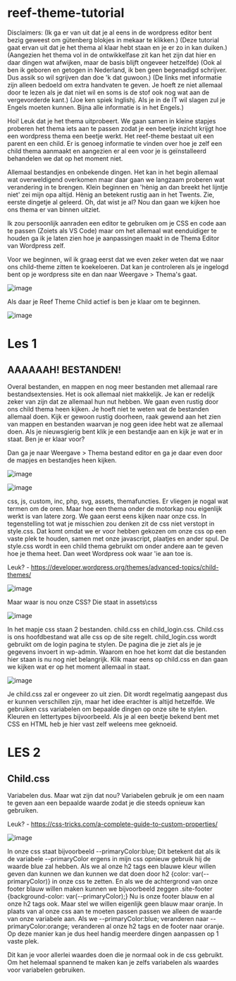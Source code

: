 

# reef-theme-tutorial

Disclaimers:
(Ik ga er van uit dat je al eens in de wordpress editor bent bezig geweest om gütenberg blokjes in mekaar te klikken.)
(Deze tutorial gaat ervan uit dat je het thema al klaar hebt staan en je er zo in kan duiken.)
(Aangezien het thema vol in de ontwikkelfase zit kan het zijn dat hier en daar dingen wat afwijken, maar de basis blijft ongeveer hetzelfde)
(Ook al ben ik geboren en getogen in Nederland, ik ben geen begenadigd schrijver. Dus assik so wil sgrijven dan doe 'k dat guwoon.)
(De links met informatie zijn alleen bedoeld om extra handvaten te geven. Je hoeft ze niet allemaal door te lezen als je dat niet wil en soms is de stof ook nog wat aan de vergevorderde kant.)
(Joe ken spiek Inglishj. Als je in de IT wil slagen zul je Engels moeten kunnen. Bijna alle informatie is in het Engels.)

Hoi! Leuk dat je het thema uitprobeert. We gaan samen in kleine stapjes proberen het thema iets aan te passen zodat je een beetje inzicht krijgt hoe een wordpress thema een beetje werkt. Het reef-theme bestaat uit een parent en een child. Er is genoeg informatie te vinden over hoe je zelf een child thema aanmaakt en aangezien er al een voor je is geïnstalleerd behandelen we dat op het moment niet.

Allemaal bestandjes en onbekende dingen. Het kan in het begin allemaal wat overweldigend overkomen maar daar gaan we langzaam proberen wat verandering in te brengen. Klein beginnen en 'hènig an dan breekt het lijntje niet' zei mijn opa altijd. Hènig an betekent rustig aan in het Twents. Zie, eerste dingetje al geleerd. Oh, dat wist je al? Nou dan gaan we kijken hoe ons thema er van binnen uitziet.

Ik zou persoonlijk aanraden een editor te gebruiken om je CSS en code aan te passen (Zoiets als VS Code) maar om het allemaal wat eenduidiger te houden ga ik je laten zien hoe je aanpassingen maakt in de Thema Editor van Wordpress zelf.


Voor we beginnen, wil ik graag eerst dat we even zeker weten dat we naar ons child-theme zitten te koekeloeren. Dat kan je controleren als je ingelogd bent op je wordpress site en dan naar Weergave > Thema's gaat.

![image](https://user-images.githubusercontent.com/78969608/152843201-9d9a1acd-acb7-4710-a2fd-bec5eb874d54.png)

Als daar je Reef Theme Child actief is ben je klaar om te beginnen.

![image](https://user-images.githubusercontent.com/78969608/152843591-2ec94441-7e8d-45ae-82f9-1ea3259beec9.png)

# Les 1
## AAAAAAH! BESTANDEN!

Overal bestanden, en mappen en nog meer bestanden met allemaal rare bestandsextensies. Het is ook allemaal niet makkelijk. Je kan er redelijk zeker van zijn dat ze allemaal hun nut hebben. We gaan even rustig door ons child thema heen kijken. Je hoeft niet te weten wat de bestanden allemaal doen. Kijk er gewoon rustig doorheen, raak gewend aan het zien van mappen en bestanden waarvan je nog geen idee hebt wat ze allemaal doen. Als je nieuwsgierig bent klik je een bestandje aan en kijk je wat er in staat. Ben je er klaar voor?

Dan ga je naar Weergave > Thema bestand editor en ga je daar even door de mapjes en bestandjes heen kijken.

![image](https://user-images.githubusercontent.com/78969608/152844017-ca1d8c92-3aa3-4546-b277-13dbb5672a28.png)

![image](https://user-images.githubusercontent.com/78969608/152844306-45c9e500-ffdb-48db-9e19-162f42f9cc58.png)

css, js, custom, inc, php, svg, assets, themafuncties. Er vliegen je nogal wat termen om de oren. Maar hoe een thema onder de motorkap nou eigenlijk werkt is van latere zorg. We gaan eerst eens kijken naar onze css. In tegenstelling tot wat je misschien zou denken zit de css niet verstopt in style.css. Dat komt omdat we er voor hebben gekozen om onze css op een vaste plek te houden, samen met onze javascript, plaatjes en ander spul. De style.css wordt in een child thema gebruikt om onder andere aan te geven hoe je thema heet. Dan weet Wordpress ook waar 'ie aan toe is.

Leuk? - https://developer.wordpress.org/themes/advanced-topics/child-themes/

![image](https://user-images.githubusercontent.com/78969608/152845414-40c2ee24-73e5-4746-8b5b-04f3e215a92c.png)

Maar waar is nou onze CSS? Die staat in assets\css

![image](https://user-images.githubusercontent.com/78969608/152846204-d2282faf-c02d-4865-a9c1-d2131483a047.png)

In het mapje css staan 2 bestanden. child.css en child_login.css. Child.css is ons hoofdbestand wat alle css op de site regelt. child_login.css wordt gebruikt om de login pagina te stylen. De pagina die je ziet als je je gegevens invoert in wp-admin. Waarom en hoe het komt dat die bestanden hier staan is nu nog niet belangrijk. Klik maar eens op child.css en dan gaan we kijken wat er op het moment allemaal in staat.

![image](https://user-images.githubusercontent.com/78969608/152846590-c310ed7a-5d48-41c0-bb4c-b8935622ef4d.png)

Je child.css zal er ongeveer zo uit zien. Dit wordt regelmatig aangepast dus er kunnen verschillen zijn, maar het idee erachter is altijd hetzelfde. We gebruiken css variabelen om bepaalde dingen op onze site te stylen. Kleuren en lettertypes bijvoorbeeld. Als je al een beetje bekend bent met CSS en HTML heb je hier vast zelf weleens mee geknoeid.

# LES 2
## Child.css

Variabelen dus. Maar wat zijn dat nou? Variabelen gebruik je om een naam te geven aan een bepaalde waarde zodat je die steeds opnieuw kan gebruiken.

Leuk? - https://css-tricks.com/a-complete-guide-to-custom-properties/

![image](https://user-images.githubusercontent.com/78969608/152847337-aabd304c-86e7-4645-bac9-0187409d1577.png)

In onze css staat bijvoorbeeld --primaryColor:blue; Dit betekent dat als ik de variabele --primaryColor ergens in mijn css opnieuw gebruik hij de waarde blue zal hebben. Als we al onze h2 tags een blauwe kleur willen geven dan kunnen we dan kunnen we dat doen door h2 {color: var(--primaryColor)} in onze css te zetten. En als we de achtergrond van onze footer blauw willen maken kunnen we bijvoorbeeld zeggen .site-footer {background-color: var(--primaryColor);} Nu is onze footer blauw en al onze h2 tags ook. Maar stel we willen eigenlijk geen blauw maar oranje. In plaats van al onze css aan te moeten passen passen we alleen de waarde van onze variabele aan. Als we --primaryColor:blue; veranderen naar --primaryColor:orange; veranderen al onze h2 tags en de footer naar oranje. Op deze manier kan je dus heel handig meerdere dingen aanpassen op 1 vaste plek.

Dit kan je voor allerlei waardes doen die je normaal ook in de css gebruikt. Om het helemaal spannend te maken kan je zelfs variabelen als waardes voor variabelen gebruiken.










